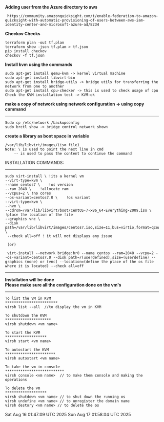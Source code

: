**Adding user from the Azure directory to aws**
```
 https://community.amazonquicksight.com/t/enable-federation-to-amazon-quicksight-with-automatic-provisioning-of-users-between-aws-iam-identity-center-and-microsoft-azure-ad/8234 
```


**Checkov Checks**
```
terraform plan -out tf.plan
terraform show -json tf.plan > tf.json
pip install checkov
checkov -f tf.json

```

**Install kvm using the commands**
```
sudo apt-get install qemu-kvm -> kernel virtual machine
sudo apt-get install libvirt-bin
sudo apt-get install bridge-utils -> bridge utils for transferring the network from one to another
sudo apt-get install cpu-checker -> this is used to check usage of cpu
Check the KVM installation test -> KVM-ok
```

**make a copy of network using network configuration -> using copy command**
*************************************************************************
```
Sudo cp /etc/network /backupconfig
sudo brctl show -> bridge control network shown
```


**create a library as boot space in variable**
```
/var/lib/libvirt/images/(iso file)
Note: \ is used to point the next line in cmd 
	-- is used to pass the content to continue the command
```
	
	
INSTALLATION COMMANDS:
**********************************************
```
sudo virt-install \	!its a kernel vm
--virt-type=kvm \
--name centos7 \	!os version
--ram 2048 \	!allocate ram
--vcpus=2 \	!no cores
--os-variant=centos7.0 \	!os variant
--virt-type=kvm \	
--hvm \
--cdrom=/var/lib/libvirt/boot/CentOS-7-x86_64-Everything-2009.iso \ 	!place the location of the file
--graphics vnc \
--disk path=/var/lib/libvirt/images/centos7.iso,size=11,bus=virtio,format=qcow2 \
 --check all=off ! it will not displays any issue
 
 (or)

 virt-install --network bridge:br0 --name centos --ram=2048 --vcpu=2 --os-variant=centos7.0 --disk path=/(userdefined),size=(userdefine) --graphics (none) or (vnc) --location=(define the place of the os file where it is located) --check all=off
 ```
 
************************************************************ 
**Installation will be done				    
Please make sure all the configuration done on the vm's**
************************************************************
``` 
To list the VM in KVM
************************
virsh list --all  //to display the vm in KVM

To shutdown the KVM
*********************
virsh shutdown <vm name>

To start the KVM
*******************
virsh start <vm name>

To autostart the KVM
***********************
virsh autostart <vm name>

To take the vm in console
***************************
virsh console <vm name>  // to make them console and making the operations

To delete the vm 
*******************
virsh shutdown <vm name> // to shut down the running os
virsh undefine <vm name> // to unregister the domain name
virsh destory <vm name> // to delete the os
```
Sat Aug 16 01:47:09 UTC 2025
Sun Aug 17 01:58:04 UTC 2025
